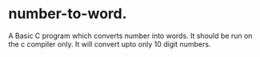 # number-to-word.
A Basic C program which converts number into words.
It should be run on the c compiler only.
It will convert upto only 10 digit numbers.
